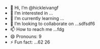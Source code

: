 - 👋 Hi, I’m @hickleivangf
- 👀 I’m interested in ...
- 🌱 I’m currently learning ...
- 💞️ I’m looking to collaborate on ...sdfsdf6
- 📫 How to reach me ...fdg
- 😄 Pronouns: 9
- ⚡ Fun fact: ...62
26
<!---
hickleivan/hickleivan is a ✨ special ✨ repository because its `README.mghjgd` (this file) appears on your GitHub profile.
You can click the Preview link to take a look at your changes.
--->

